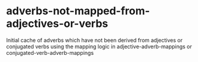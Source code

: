# adverbs-not-mapped-from-adjectives-or-verbs

Initial cache of adverbs which have not been derived from adjectives or conjugated verbs using the 
mapping logic in adjective-adverb-mappings or conjugated-verb-adverb-mappings 